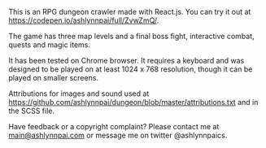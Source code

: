 This is an RPG dungeon crawler made with React.js. You can try it out at https://codepen.io/ashlynnpai/full/ZvwZmQ/.

The game has three map levels and a final boss fight, interactive combat, quests and magic items.

It has been tested on Chrome browser. It requires a keyboard and was designed to be played on at least 1024 x 768 resolution, though it can be played on smaller screens.

Attributions for images and sound used at  https://github.com/ashlynnpai/dungeon/blob/master/attributions.txt and in the SCSS file.

Have feedback or a copyright complaint? Please contact me at main@ashlynnpai.com or message me on twitter @ashlynnpaics.
